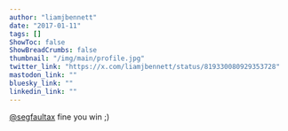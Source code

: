 ```yaml
---
author: "liamjbennett"
date: "2017-01-11"
tags: []
ShowToc: false
ShowBreadCrumbs: false
thumbnail: "/img/main/profile.jpg"
twitter_link: "https://x.com/liamjbennett/status/819330080929353728"
mastodon_link: ""
bluesky_link: ""
linkedin_link: ""
---
```


[@segfaultax](https://x.com/segfaultax) fine you win ;)

